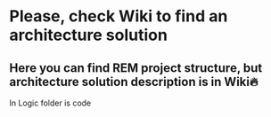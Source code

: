 # Please, check Wiki to find an architecture solution
## Here you can find REM project structure, but architecture solution description is in Wiki🔥
In Logic folder is code
